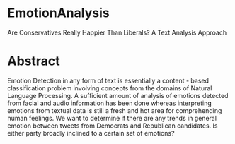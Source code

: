 # EmotionAnalysis
Are Conservatives Really Happier Than Liberals? A Text Analysis Approach

# Abstract

Emotion Detection in any form of text is essentially a content - based classification problem involving concepts from the domains of Natural Language Processing. A sufficient amount of analysis of emotions detected from facial and audio information has been done whereas interpreting emotions from textual data is still a fresh and hot area for comprehending human feelings. We want to determine if there are any trends in general emotion between tweets from Democrats and Republican candidates. Is either party broadly inclined to a certain set of emotions?